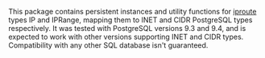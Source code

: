 This package contains persistent instances and utility functions 
for [iproute](https://github.com/kazu-yamamoto/iproute) types IP and
IPRange, mapping them to INET and CIDR PostgreSQL types respectively. It
was tested with PostgreSQL versions 9.3 and 9.4, and is expected to work
with other versions supporting INET and CIDR types. Compatibility with
any other SQL database isn't guaranteed.
